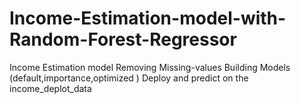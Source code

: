 # Income-Estimation-model-with-Random-Forest-Regressor
Income Estimation model
 Removing Missing-values
 Building Models (default,importance,optimized )
 Deploy and predict on the income_deplot_data
